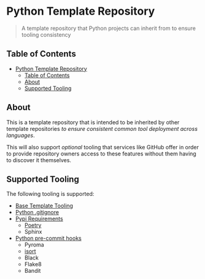 # Python Template Repository

> A template repository that Python projects can inherit from to ensure tooling
> consistency

## Table of Contents

- [Python Template Repository](#python-template-repository)
  - [Table of Contents](#table-of-contents)
  - [About](#about)
  - [Supported Tooling](#supported-tooling)

## About

This is a template repository that is intended to be inherited by other template
repositories *to ensure consistent common tool deployment across languages*.

This will also support *optional* tooling that services like GitHub offer in
order to provide repository owners access to these features without them having
to discover it themselves.

## Supported Tooling

The following tooling is supported:

- [Base Template Tooling](https://github.com/NicholasSynovic/template_base)
- [Python .gitignore](.gitignore)
- [Pypi Requirements](requirements.txt)
  - [Poetry](.pyproject.toml)
  - Sphinx
- [Python pre-commit hooks](.pre-commit-config.yaml)
  - Pyroma
  - [isort](.isort.cfg)
  - Black
  - Flake8
  - Bandit
